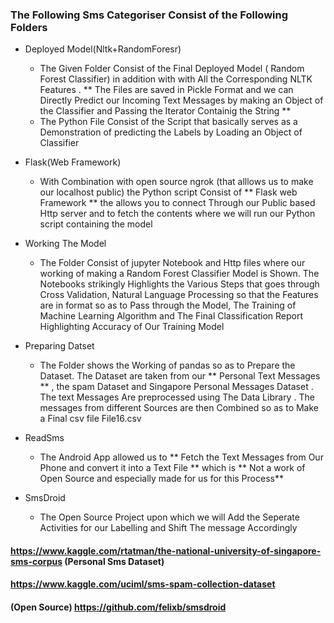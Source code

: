 
### The Following Sms Categoriser Consist of the Following Folders

* Deployed Model(Nltk+RandomForesr)

    * The Given Folder Consist of the Final Deployed Model ( Random Forest Classifier) in addition with with All the Corresponding NLTK Features . ** The Files are saved in Pickle Format and we can Directly Predict our Incoming Text Messages by making an Object of the Classifier and Passing the Iterator Containig the String **
    * The Python File Consist of the Script that basically serves as a Demonstration of predicting the Labels by Loading an Object of Classifier
    
* Flask(Web Framework)
    
    * With Combination with open source ngrok (that alllows us to make our localhost public) the Python script Consist of ** Flask web Framework ** the allows you to connect Through our Public based Http server and to fetch the contents where we will run our Python script containing the model 
    
* Working The Model

    * The Folder Consist of jupyter Notebook and Http files where our working of making a Random Forest Classifier Model is Shown. The Notebooks strikingly Highlights the Various Steps that goes through Cross Validation, Natural Language Processing so that the Features are in format so as to Pass through the Model, The Training of Machine Learning Algorithm and The Final Classification Report Highlighting Accuracy of Our Training Model
    

* Preparing Datset

    * The Folder shows the Working of pandas so as to Prepare the Dataset. The Dataset are taken from our ** Personal Text Messages ** , the spam Dataset and Singapore Personal Messages Dataset . The text Messages Are preprocessed using The Data Library . The messages from different Sources are then Combined so as to Make a Final csv file File16.csv
    
* ReadSms

    * The Android App allowed us to ** Fetch the Text Messages from Our Phone and convert it into a Text File ** which is ** Not a work of Open Source and especially made for us for this Process**

* SmsDroid 

    * The Open Source Project upon which we will Add the Seperate Activities for our Labelling and Shift The message Accordingly


#### https://www.kaggle.com/rtatman/the-national-university-of-singapore-sms-corpus (Personal Sms Dataset)

#### https://www.kaggle.com/uciml/sms-spam-collection-dataset

#### (Open Source) https://github.com/felixb/smsdroid


```python

```
